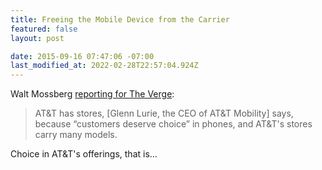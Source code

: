 ```yaml
---
title: Freeing the Mobile Device from the Carrier
featured: false
layout: post

date: 2015-09-16 07:47:06 -07:00
last_modified_at: 2022-02-28T22:57:04.924Z
---
```


Walt Mossberg [reporting for The Verge](http://www.theverge.com/2015/9/16/9337115/end-of-smartphone-carrier-retail-stores-mossberg):

> AT&T has stores, [Glenn Lurie, the CEO of AT&T Mobility] says, because “customers deserve choice” in phones, and AT&T's stores carry many models.

Choice in AT&T's offerings, that is…

